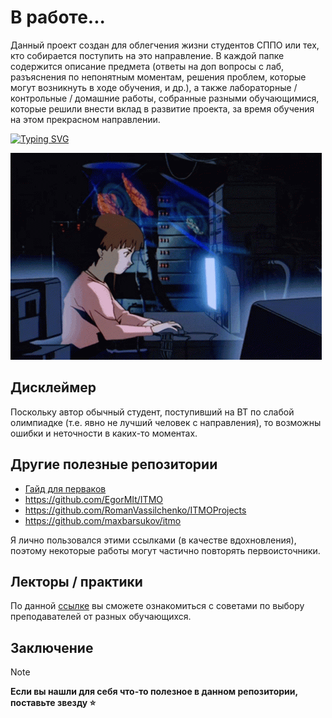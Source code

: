 # В работе...

Данный проект создан для облегчения жизни студентов СППО или тех, кто собирается поступить на это направление.
В каждой папке содержится описание предмета (ответы на доп вопросы с лаб, разъяснения по непонятным моментам, решения проблем, которые могут возникнуть в ходе обучения, и др.), а также лабораторные / контрольные / домашние работы, собранные разными обучающимися, которые решили внести вклад в развитие проекта, за время обучения на этом прекрасном направлении.

[![Typing SVG](https://readme-typing-svg.herokuapp.com?color=%2336BCF7&width=500&lines=ИТМО+-+институт+тёплых+мужских+отношений)](https://git.io/typing-svg)

![](https://github.com/petrovviacheslav/myitmo/blob/main/materials/computer-nerds.gif)

## Дисклеймер
Поскольку автор обычный студент, поступивший на ВТ по слабой олимпиадке (т.е. явно не лучший человек с направления), то возможны ошибки и неточности в каких-то моментах. 

## Другие полезные репозитории
- [Гайд для перваков](https://github.com/Imtjl/1st-year-guide)
- https://github.com/EgorMIt/ITMO
- https://github.com/RomanVassilchenko/ITMOProjects
- https://github.com/maxbarsukov/itmo

Я лично пользовался этими ссылками (в качестве вдохновления), поэтому некоторые работы могут частично повторять первоисточники.


## Лекторы / практики

По данной [ссылке](how-to-choose-a-teacher.md) вы сможете ознакомиться с советами по выбору преподавателей от разных обучающихся.
<!---
## Помощь в создании проекта
Автор выражает благодарность за предоставление информации, а также своих работ:
- ...
- ...
--->
## Заключение
> [!NOTE]
> <b>Если вы нашли для себя что-то полезное в данном репозитории, поставьте звезду :star:</b>
